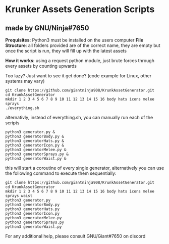 # Krunker Assets Generation Scripts
## made by GNU/Ninja#7650

**Prequisites**: Python3 must be installed on the users computer
**File Structure**: all folders provided are of the correct name, they are empty but once the script is run, they will fill up with the latest assets

**How it works**: using a request python module, just brute forces through every assets by counting upwards

Too lazy? Just want to see it get done? (code example for Linux, other systems may vary)
```
git clone https://github.com/giantninja908/KrunkAssetGenerator.git
cd KrunkAssetGenerator
mkdir 1 2 3 4 5 6 7 8 9 10 11 12 13 14 15 16 body hats icons melee sprays
./everything.sh
```
alternativly, instead of everything.sh, you can manually run each of the scripts
```
python3 generator.py &
python3 generatorBody.py &
python3 generatorHats.py &
python3 generatorIcon.py &
python3 generatorMelee.py &
python3 generatorSprays.py &
python3 generatorWaist.py &
```
this will start a coroutine of every single generator, alternatively you can use the following command to execute them sequentially:
```
git clone https://github.com/giantninja908/KrunkAssetGenerator.git
cd KrunkAssetGenerator
mkdir 1 2 3 4 5 6 7 8 9 10 11 12 13 14 15 16 body hats icons melee sprays waist
python3 generator.py
python3 generatorBody.py
python3 generatorHats.py
python3 generatorIcon.py
python3 generatorMelee.py
python3 generatorSprays.py
python3 generatorWaist.py
```


For any additional help, please consult GNU/Giant#7650 on discord
